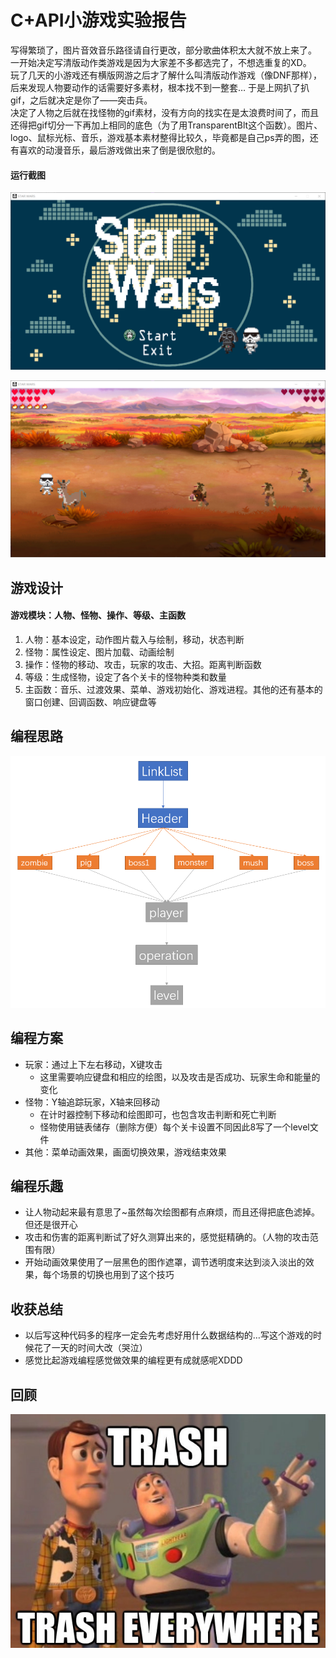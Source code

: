 # C+API小游戏实验报告
写得繁琐了，图片音效音乐路径请自行更改，部分歌曲体积太大就不放上来了。<br>
一开始决定写清版动作类游戏是因为大家差不多都选完了，不想选重复的XD。<br>
玩了几天的小游戏还有横版网游之后才了解什么叫清版动作游戏（像DNF那样），后来发现人物要动作的话需要好多素材，根本找不到一整套… 于是上网扒了扒gif，之后就决定是你了——突击兵。<br>
决定了人物之后就在找怪物的gif素材，没有方向的找实在是太浪费时间了，而且还得把gif切分一下再加上相同的底色（为了用TransparentBlt这个函数）。图片、logo、鼠标光标、音乐，游戏基本素材整得比较久，毕竟都是自己ps弄的图，还有喜欢的动漫音乐，最后游戏做出来了倒是很欣慰的。<br>

#### 运行截图

![relation](图像/截图/1.png)

![relation](图像/截图/2.png)  

## 游戏设计

#### 游戏模块：人物、怪物、操作、等级、主函数<br>
1. 人物：基本设定，动作图片载入与绘制，移动，状态判断
2. 怪物：属性设定、图片加载、动画绘制
3. 操作：怪物的移动、攻击，玩家的攻击、大招。距离判断函数
4. 等级：生成怪物，设定了各个关卡的怪物种类和数量
5. 主函数：音乐、过渡效果、菜单、游戏初始化、游戏进程。其他的还有基本的窗口创建、回调函数、响应键盘等
	
## 编程思路
![relation](图像/截图/3.png)  

## 编程方案
* 玩家：通过上下左右移动，X键攻击
	* 这里需要响应键盘和相应的绘图，以及攻击是否成功、玩家生命和能量的变化
* 怪物：Y轴追踪玩家，X轴来回移动
	* 在计时器控制下移动和绘图即可，也包含攻击判断和死亡判断
	* 怪物使用链表储存（删除方便）每个关卡设置不同因此8写了一个level文件
* 其他：菜单动画效果，画面切换效果，游戏结束效果

## 编程乐趣
* 让人物动起来最有意思了~虽然每次绘图都有点麻烦，而且还得把底色滤掉。但还是很开心
* 攻击和伤害的距离判断试了好久测算出来的，感觉挺精确的。（人物的攻击范围有限）
* 开始动画效果使用了一层黑色的图作遮罩，调节透明度来达到淡入淡出的效果，每个场景的切换也用到了这个技巧

## 收获总结
* 以后写这种代码多的程序一定会先考虑好用什么数据结构的…写这个游戏的时候花了一天的时间大改（哭泣）
* 感觉比起游戏编程感觉做效果的编程更有成就感呢XDDD

## 回顾
![](图像/trash.jpg)  